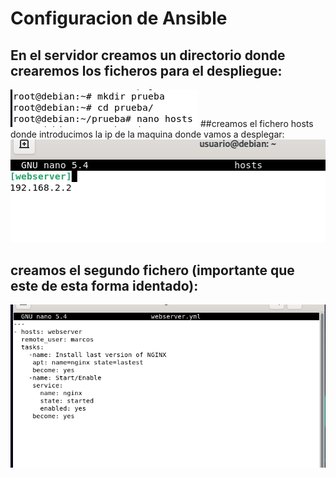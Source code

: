 # Configuracion de Ansible
## En el servidor creamos un directorio donde crearemos los ficheros para el despliegue:
![a](https://github.com/1804marcos/-Ansible/blob/main/imagenes/paso1.PNG)
##creamos el fichero hosts donde introducimos la ip de la maquina donde vamos a desplegar:
![a](https://github.com/1804marcos/-Ansible/blob/main/imagenes/paso2.PNG)
## creamos el segundo fichero (importante que este de esta forma identado):
![a](https://github.com/1804marcos/-Ansible/blob/main/imagenes/paso3.PNG)
